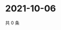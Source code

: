# 2021-10-06

共 0 条

<!-- BEGIN WEIBO -->
<!-- 最后更新时间 Wed Oct 06 2021 23:11:22 GMT+0800 (China Standard Time) -->

<!-- END WEIBO -->
